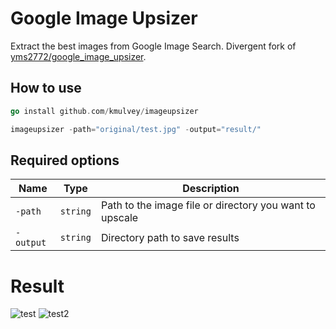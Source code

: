 # Google Image Upsizer
Extract the best images from Google Image Search. Divergent fork of [yms2772/google_image_upsizer]([yms2772/google_image_upsizer](https://github.com/yms2772/google_image_upsizer)).

## How to use
```go
go install github.com/kmulvey/imageupsizer
```
```go
imageupsizer -path="original/test.jpg" -output="result/"
```

## Required options
|Name|Type|Description|
|------|---|---|
|`-path`|`string`|Path to the image file or directory you want to upscale|
|`-output`|`string`|Directory path to save results|

# Result
![test](https://user-images.githubusercontent.com/6222645/167277591-7f92d665-7e92-4698-8d0a-216d44170c3d.png)
![test2](https://user-images.githubusercontent.com/6222645/167277593-61beab00-259b-4ebe-bb79-60dd4b4d084b.png)
